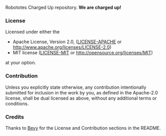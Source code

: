 Robototes Charged Up repository. **We are charged up!**

### License

Licensed under either the

-   Apache License, Version 2.0, ([LICENSE-APACHE](LICENSE-APACHE) or http://www.apache.org/licenses/LICENSE-2.0)
-   MIT license ([LICENSE-MIT](LICENSE-MIT) or http://opensource.org/licenses/MIT)

at your option.

### Contribution

Unless you explicitly state otherwise, any contribution intentionally submitted
for inclusion in the work by you, as defined in the Apache-2.0 license, shall be dual licensed as above, without any
additional terms or conditions.

### Credits

Thanks to [Bevy](https://github.com/bevyengine/bevy/issues/2373) for the License and Contribution sections in the README.
